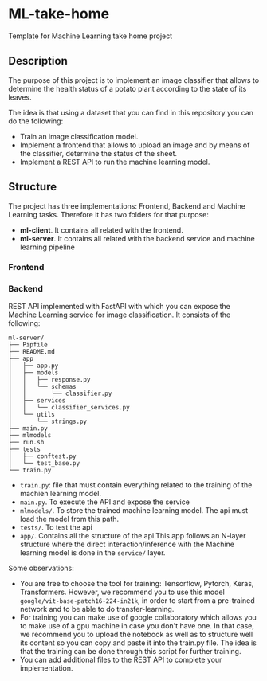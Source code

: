 # ML-take-home
Template for Machine Learning take home project


## Description

The purpose of this project is to implement an image classifier that allows to determine the health status of a potato plant according to the state of its leaves.

The idea is that using a dataset that you can find in this repository you can do the following:

 - Train an image classification model.
 - Implement a frontend that allows to upload an image and by means of the classifier, determine the status of the sheet. 
 - Implement a REST API to run the machine learning model. 


## Structure

The project has three implementations: Frontend, Backend and Machine Learning tasks. Therefore it has two folders for that purpose:

 - **ml-client**. It contains all related with the frontend.
 - **ml-server**. It contains all related with the backend service and machine learning pipeline

 ### Frontend

 ### Backend

REST API implemented with FastAPI with which you can expose the Machine Learning service for image classification. It consists of the following:

```
ml-server/
├── Pipfile
├── README.md
├── app
│   ├── app.py
│   ├── models
│   │   ├── response.py
│   │   └── schemas
│   │       └── classifier.py
│   ├── services
│   │   └── classifier_services.py
│   └── utils
│       └── strings.py
├── main.py
├── mlmodels
├── run.sh
├── tests
│   ├── conftest.py
│   └── test_base.py
└── train.py
```

- `train.py`: file that must contain everything related to the training of the machien learning model. 
- `main.py`. To execute the API and expose the service
- `mlmodels/`. To store the trained machine learning model. The api must load the model from this path.
- `tests/`. To test the api
- `app/`. Contains all the structure of the api.This app follows an N-layer structure where the direct interaction/inference with the Machine learning model is done in the `service/` layer. 

Some observations:

- You are free to choose the tool for training: Tensorflow, Pytorch, Keras, Transformers. However, we recommend you to use this model `google/vit-base-patch16-224-in21k`, in order to start from a pre-trained network and to be able to do transfer-learning.
- For training you can make use of google collaboratory which allows you to make use of a gpu machine in case you don't have one. In that case, we recommend you to upload the notebook as well as to structure well its content so you can copy and paste it into the train.py file. The idea is that the training can be done through this script for further training.
- You can add additional files to the REST API to complete your implementation.


